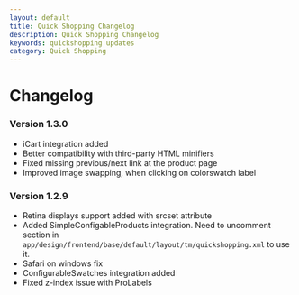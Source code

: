 ```yaml
---
layout: default
title: Quick Shopping Changelog
description: Quick Shopping Changelog
keywords: quickshopping updates
category: Quick Shopping
---
```


# Changelog

### Version 1.3.0

 -  iCart integration added
 -  Better compatibility with third-party HTML minifiers
 -  Fixed missing previous/next link at the product page
 -  Improved image swapping, when clicking on colorswatch label

### Version 1.2.9

 -  Retina displays support added with srcset attribute
 -  Added SimpleConfigableProducts integration. Need to uncomment
    section in `app/design/frontend/base/default/layout/tm/quickshopping.xml` to use it.
 -  Safari on windows fix
 -  ConfigurableSwatches integration added
 -  Fixed z-index issue with ProLabels
